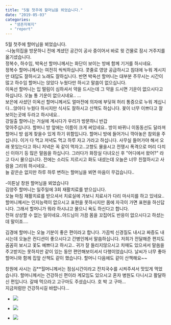 ```yaml
---
title: "5월 첫주에 할머님을 뵈었습니다."
date: "2019-05-03"
categories: 
  - "생존자복지"
  - "report"
---
```


5월 첫주에 할머님을 뵈었습니다.  
\-나눔의집을 방문하니 전에 계셨던 공간이 공사 중이어서 바로 윗 건물로 잠시 거주지를 옮기셨습니다.  
정복수, 하수임, 박옥선 할머니께서는 화단이 보이는 방에 함께 기거를 하시네요.  
정복수 할머니께서는 여전히 씩씩하십니다. 콧줄로 영양 공급하시고 침대에 누워 계시지만 대답도 잘하시고 노래도 잘하십니다. 반면 박옥선 할머니는 대부분 주무시는 시간이 많고 하수임 할머니는 앉았다 누웠다만 하시고 말씀이 없으십니다.  
이옥선 할머니는 입 떨림이 심하셔서 약을 드시는데 그 약을 드시면 기운이 없으시다고 하십니다. 오늘 통 기운이 없으시네요.. ...  
보은에 사셨던 이옥선 할머니께서도 얼마전에 의자에 부딪혀 허리 통증으로 누워 계십니다...앉아다 누웠다 하시지만 식사도 잘하시고 산책도 하십니다. 꾳이 너무 이쁘다고 잘 보이는곳에 두라고 하시네요..  
강일출 할머니는 거실에 계시다가 우리가 방문하니 반갑  
맞아주십니다. 할머니 방 앞에는 이름이 크게 써있네요.. 방이 바뀌니 이동동선도 달라져 할머니 방 쉽게 찾을수 있게 하기 위함입니다. 할머니 방에 들어가니 깍아놓은 참외을 주십니다. 이거 다 먹고 저녁도 먹고 하루 자고 가라고 하십니다. 사무실 들어가야 해서 오래 못있는다고 하니 저녁은 꼭 같이 먹자고..고향도 물을시고 전쟁시 폭격으로 머리 다치신 이야기 등 많은 말씀을 하십니다. 그러다가 화장실 다녀오신 후 "어디에서 왔어?" 라고 다시 물으십니다. 전에는 소리도 지르시고 화도 내셨는데 오늘은 너무 친절하시고 사람을 그리워 하시네요..  
늘 같은순 없지만 하루 하루 변하는 할머님을 뵈면 마음이 무겁습니다..

\-이튼날 창원 할머님을 뵈었습니다  
김양주 할머니는 일주일에 3회 재활치료를 받으십니다.  
오늘 마침 재활치료를 받으셔서 치료실에 가보니 치료사가 다리 마사지를 하고 있네요.. 할머니께서는 인지능력이 없으시고 표현을 못하시지만 몸에 자극이 가면 표현을 하신답니다. 그래서 할머니가 뭐라 하시냐고 물으니 욕도 하신다고 합니다.  
전혀 상상할 수 없는 일이네요..아드님이 가끔 몸을 꼬집어도 반응이 없으시다고 하셨는데 말이죠....

김경애 할머니는 오늘 기분이 좋은 편이라고 합니다. 가끔씩 신경질도 내시고 짜증도 내시는데 오늘은 컨디션이 좋으시다고 간병인께서 말씀하십니다. 저희가 전달해준 편지도 꼼꼼히 보시고 꽃도 예쁘다고 하시고.. 귀가 잘 들리지않으시고 치매도 있으셔서 말씀을 주고받지는 못하지만 같이 있는 동안 편안해보이셔서 다행이었습니다. 날씨가 너무 좋아 할머니와 함께 집앞 산책도 같이 했습니다. 할머니 다음에도 같이 산책해요~~

창원에 사시는 김\*\*힐머니께서는 점심시간이라고 잔치국수를 시켜주셔서 맛있게 먹었습니다. 할머니께서는 건강하신 편이라 계모임도 있으시고 혼자 병원도 다니시고 활달하신 편입니다. 갈때 먹으라고 고구마도 주셨습니다. 호 박 고 구마...  
지금처럼만 건강하시길 바랍니다...

- ![](https://r2.womenandwar.net/2019/05/김경애할머니-1024x576.png)
    
- ![](https://r2.womenandwar.net/2019/05/5월-정기방문사진이옥선할머니-1024x576.jpg)
    
- ![](https://r2.womenandwar.net/2019/05/김양주할머니-1024x576.png)
